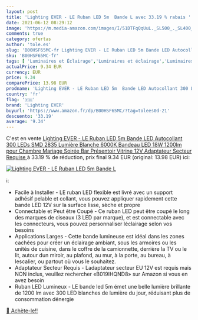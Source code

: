```yaml
---
layout: post
title: 'Lighting EVER - LE Ruban LED 5m  Bande L avec 33.19 % rabais '
date: 2021-06-12 08:29:12
image: 'https://m.media-amazon.com/images/I/51DTFqQqUuL._SL500_._SL400_.jpg'
comments: true
category: ofertas
author: 'tole.es'
slug: 'B00HSF65MC-fr Lighting EVER - LE Ruban LED 5m Bande LED Autocollant 300...'
sku: 'B00HSF65MC-fr'
tags: [ 'Luminaires et Éclairage','Luminaires et éclairage','Luminaires intérieur','Rubans à LED','lighting ever','Éclairage spécial', ]
actualPrice: 9.34 EUR
currency: EUR
price: 9.34
comparePrice: 13.98 EUR
prodname: 'Lighting EVER - LE Ruban LED 5m  Bande LED Autocollant 300 LEDs SMD 2835 Lumière Blanche 6000K  Bandeau LED 18W 1200lm pour Chambre  Mariage  Soirée  Bar  Présentoir  Vitrine  12V Adaptateur Secteur Requise '
country: 'fr'
flag: '🇫🇷'
brand: 'Lighting EVER'
buyurl: 'https://www.amazon.fr/dp/B00HSF65MC/?tag=tolees0d-21'
descuento: '33.19'
average: '9.34'
---
```


C'est en vente [Lighting EVER - LE Ruban LED 5m  Bande LED Autocollant 300 LEDs SMD 2835 Lumière Blanche 6000K  Bandeau LED 18W 1200lm pour Chambre  Mariage  Soirée  Bar  Présentoir  Vitrine  12V Adaptateur Secteur Requise ](https://www.amazon.fr/dp/B00HSF65MC/?tag=tolees0d-21)  à  33.19 % de réduction, prix final  9.34 EUR (original: 13.98 EUR) ici:

[![Lighting EVER - LE Ruban LED 5m  Bande L](https://m.media-amazon.com/images/I/51DTFqQqUuL._SL500_._SL400_.jpg)](https://www.amazon.fr/dp/B00HSF65MC/?tag=tolees0d-21)

ℹ️:

- Facile à Installer - LE ruban LED flexible est livré avec un support adhésif pelable et collant, vous pouvez appliquer rapidement cette bande LED 12V sur la surface lisse, sèche et propre
- Connectable et Peut être Coupé - Ce ruban LED peut être coupé le long des marques de ciseaux (3 LED par marque), et est connectable avec les connecteurs, vous pouvez personnaliser léclairage selon vos besoins
- Applications Larges - Cette bande lumineuse est idéal dans les zones cachées pour créer un éclairage ambiant, sous les armoires ou les unités de cuisine, dans le coffre de la camionnette, derrière la TV ou le lit, autour dun miroir, au plafond, au mur, à la porte, au bureau, à lescalier, ou partout où vous le souhaitez.
- Adaptateur Secteur Requis - Ladaptateur secteur EU 12V est requis mais NON inclus, veuillez rechercher «B019IHQND8» sur Amazon si vous en avez besoin
- Ruban LED Lumineux - LE bande led 5m émet une belle lumière brillante de 1200 lm avec 300 LED blanches de lumière du jour, réduisant plus de consommation dénergie

[🛒 Achète-le!!](https://www.amazon.fr/dp/B00HSF65MC/?tag=tolees0d-21)
